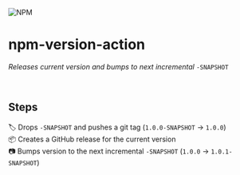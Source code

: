 ![NPM](https://img.shields.io/badge/NPM-%23CB3837.svg?style=for-the-badge&logo=npm&logoColor=white)
# npm-version-action
*Releases current version and bumps to next incremental* `-SNAPSHOT`

<br>

## Steps
🏷️ Drops `-SNAPSHOT` and pushes a git tag (`1.0.0-SNAPSHOT` &rarr; `1.0.0`) <br>
📦 Creates a GitHub release for the current version <br>
📷 Bumps version to the next incremental `-SNAPSHOT` (`1.0.0` &rarr; `1.0.1-SNAPSHOT`) <br>

<br>

<!-- ###### 🎵 I don’t see nothing wrong, with a little bump n’ tag -->
